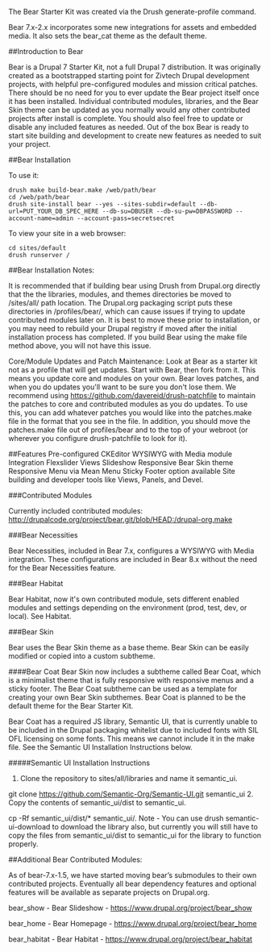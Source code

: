 The Bear Starter Kit was created via the Drush generate-profile command.

Bear 7.x-2.x incorporates some new integrations for assets and embedded media. It also sets the bear_cat theme as the default theme.

##Introduction to Bear

Bear is a Drupal 7 Starter Kit, not a full Drupal 7 distribution. It was originally created as a bootstrapped starting point for Zivtech Drupal development projects, with helpful pre-configured modules and mission critical patches. There should be no need for you to ever update the Bear project itself once it has been installed. Individual contributed modules, libraries, and the Bear Skin theme can be updated as you normally would any other contributed projects after install is complete. You should also feel free to update or disable any included features as needed. Out of the box Bear is ready to start site building and development to create new features as needed to suit your project.

##Bear Installation

To use it:

    drush make build-bear.make /web/path/bear
    cd /web/path/bear
    drush site-install bear --yes --sites-subdir=default --db-url=PUT_YOUR_DB_SPEC_HERE --db-su=DBUSER --db-su-pw=DBPASSWORD --account-name=admin --account-pass=secretsecret

To view your site in a web browser:

    cd sites/default
    drush runserver /

##Bear Installation Notes:

It is recommended that if building bear using Drush from Drupal.org directly that the the libraries, modules, and themes directories be moved to /sites/all/ path location. The Drupal.org packaging script puts these directories in /profiles/bear/, which can cause issues if trying to update contributed modules later on. It is best to move these prior to installation, or you may need to rebuild your Drupal registry if moved after the initial installation process has completed. If you build Bear using the make file method above, you will not have this issue.

Core/Module Updates and Patch Maintenance:
Look at Bear as a starter kit not as a profile that will get updates. Start with Bear, then fork from it. This means you update core and modules on your own. Bear loves patches, and when you do updates you'll want to be sure you don't lose them. We recommend using https://github.com/davereid/drush-patchfile to maintain the patches to core and contributed modules as you do updates. To use this, you can add whatever patches you would like into the patches.make file in the format that you see in the file. In addition, you should move the patches.make file out of profiles/bear and to the top of your webroot (or wherever you configure drush-patchfile to look for it).

##Features
Pre-configured CKEditor WYSIWYG with Media module Integration
Flexslider Views Slideshow
Responsive Bear Skin theme
Responsive Menu via Mean Menu
Sticky Footer option available
Site building and developer tools like Views, Panels, and Devel.

###Contributed Modules

Currently included contributed modules: http://drupalcode.org/project/bear.git/blob/HEAD:/drupal-org.make

###Bear Necessities

Bear Necessities, included in Bear 7.x, configures a WYSIWYG with Media integration. These configurations are included in Bear 8.x without the need for the Bear Necessities feature.

###Bear Habitat

Bear Habitat, now it's own contributed module, sets different enabled modules and settings depending on the environment (prod, test, dev, or local). See Habitat.

###Bear Skin

Bear uses the Bear Skin theme as a base theme. Bear Skin can be easily modified or copied into a custom subtheme.

####Bear Coat
Bear Skin now includes a subtheme called Bear Coat, which is a minimalist theme that is fully responsive with responsive menus and a sticky footer. The Bear Coat subtheme can be used as a template for creating your own Bear Skin subthemes. Bear Coat is planned to be the default theme for the Bear Starter Kit.

Bear Coat has a required JS library, Semantic UI, that is currently unable to be included in the Drupal packaging whitelist due to included fonts with SIL OFL licensing on some fonts. This means we cannot include it in the make file. See the Semantic UI Installation Instructions below.

#####Semantic UI Installation Instructions
1. Clone the repository to sites/all/libraries and name it semantic_ui.

git clone https://github.com/Semantic-Org/Semantic-UI.git semantic_ui
2. Copy the contents of semantic_ui/dist to semantic_ui.

cp -Rf semantic_ui/dist/* semantic_ui/.
Note - You can use drush semantic-ui-download to download the library also, but currently you will still have to copy the files from semantic_ui/dist to semantic_ui for the library to function properly.

##Additional Bear Contributed Modules:

As of bear-7.x-1.5, we have started moving bear’s submodules to their own contributed projects. Eventually all bear dependency features and optional features will be available as separate projects on Drupal.org.

bear_show - Bear Slideshow - https://www.drupal.org/project/bear_show

bear_home - Bear Homepage - https://www.drupal.org/project/bear_home

bear_habitat - Bear Habitat - https://www.drupal.org/project/bear_habitat 
